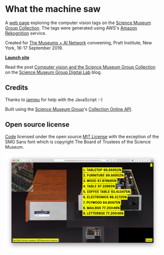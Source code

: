 # What the machine saw 

A [web page](https://johnstack.github.io/what-the-machine-saw/index.html) exploring the computer vision tags on the [Science Museum Group Collection](http://collection.sciencemuseumgroup.org.uk). The tags were generated using AWS's [Amazon Rekognition](https://aws.amazon.com/rekognition/) service. 

Created for [The Museums + AI Network](https://themuseumsai.network) conveening, Pratt Institute, New York, 16-17 September 2019.

**[Launch site](https://johnstack.github.io/what-the-machine-saw/index.html)**

Read the post [Computer vision and the Science Museum Group Collection](https://lab.sciencemuseum.org.uk/computer-vision-and-the-science-museum-group-collection-a6c20efb0ac9) on the [Science Museum Group Digital Lab](https://lab.sciencemuseum.org.uk/) blog.

## Credits

Thanks to [jamieu](https://github.com/jamieu) for help with the JavaScript :-)

Built using the [Science Museum Group](http://www.sciencemuseumgroup.org.uk)'s [Collection Online API](https://github.com/TheScienceMuseum/collectionsonline/wiki/Collections-Online-API).

## Open source license

[Code](https://github.com/johnstack/what-the-machine-saw) licensed under the open source [MIT License](https://github.com/johnstack/what-the-machine-saw/blob/master/LICENSE) with the exception of the SMG Sans font which is copyright The Board of Trustees of the Science Museum. 

![Screengrab](https://github.com/johnstack/what-the-machine-saw/blob/master/Screenshot.png)
